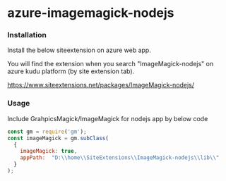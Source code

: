 # azure-imagemagick-nodejs

### Installation
Install the below siteextension on azure web app.

You will find the extension when you search "ImageMagick-nodejs" on azure kudu platform (by site extension tab).

https://www.siteextensions.net/packages/ImageMagick-nodejs/
  
### Usage
  
Include GrahpicsMagick/ImageMagick for nodejs app by below code

```javascript
const gm = require('gm');
const imageMagick = gm.subClass(
  {
    imageMagick: true,
    appPath:  "D:\\home\\SiteExtensions\\ImageMagick-nodejs\\lib\\"
  }
);
```


